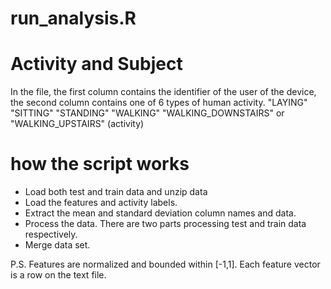 # run_analysis.R
# Activity and Subject
In the file, the first column contains the identifier of the user of the device, the second column contains one of 6 types of human activity. "LAYING" "SITTING" "STANDING" "WALKING" "WALKING_DOWNSTAIRS" or "WALKING_UPSTAIRS" (activity)

# how the script works
* Load both test and train data and unzip data
* Load the features and activity labels.
* Extract the mean and standard deviation column names and data.
* Process the data. There are two parts processing test and train data respectively.
* Merge data set.

P.S. Features are normalized and bounded within [-1,1]. Each feature vector is a row on the text file.

